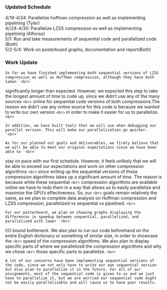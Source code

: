 ### Updated Schedule
4/19-4/24: Parallelize huffman compression as well as implementing pipelining (Tyler) <br /> 
4//24-4/30: Parallelize LZSS compression as well as implementing pipelining (Alfonso) <br /> 
5/1: Run and take measurements of sequential code and parallelized code (Both) <br /> 
5/2-5/4: Work on posterboard graphs, documentation and report(Both) <br /> 

### Work Update
	So far we have finished implementing both sequential versions of LZSS compression as well as Huffman compression, although they have both taken `<br>`
significantly longer than expected. However, we expected this step to take the longest amount of time to code up, since we didn’t use any of the many sources `<br>`
online for sequential code versions of both compressions.The reason we didn’t use any online source for this code is because we wanted to write our own version `<br>`
in order to make it easier for us to parallelize. `<br>`

	In addition, we have built tools that we will use when debugging our parallel version. This will make our parallelization go quicker. `<br>`

	As for our planned out goals and deliverables, we firmly believe that we will be able to meet our original expectations since we have been able to `<br>`
stay on pace with our first schedule. However, it feels unlikely that we will be able to exceed our expectations and work on other compression algorithms `<br>`
since writing up the sequential versions of these compression algorithms takes up a significant amount of time. The reason is because while these sequential `<br>`
compression algorithms are available online we have to redo them in a way that allows us to easily parallelize and maximize the GPU’s effectiveness. So, our `<br>`
goals remain relatively the same, as we plan to complete data analysis on Huffman compression and LZSS compression, parallelized vs sequential vs pipelined. `<br>`

	For our posterboard, we plan on showing graphs displaying the differences in speedup between sequential, parallelized, and parallelized with lower `<br>`
I/O bound bottleneck. We also plan to run our code beforehand on the entire English dictionary or something of similar size, in order to showcase the `<br>`
speed of the compression algorithms. We also plan to display specific parts of where we parallelized the compression algorithms and why we chose `<br>`
those specific parts to parallelize. `<br>`

	A lot of our concerns have been implementing sequential versions of the code, since we not only have to write our own sequential version but also plan to parallelize it in the future. For all of our assignments, most of the sequential code is given to us and we just have to parallelize it, but we are worried our sequential code might not be easily parallelizable and will cause us to have poor results. 

